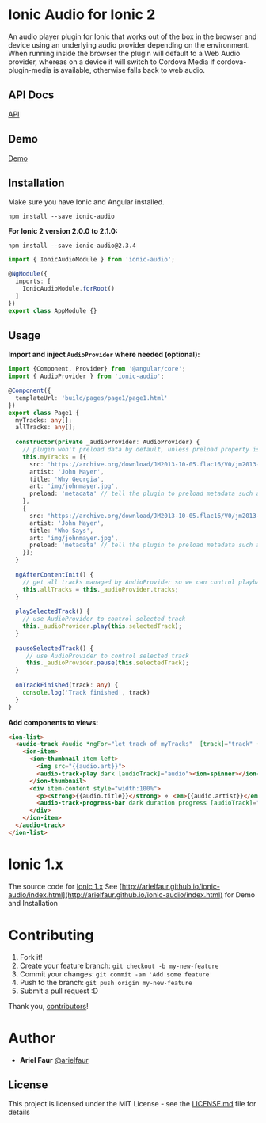 # Ionic Audio for Ionic 2

An audio player plugin for Ionic that works out of the box in the browser and device using an underlying audio provider depending on the environment. When running inside the browser the plugin will default to a Web Audio provider, whereas on a device it will switch to Cordova Media if cordova-plugin-media is available, otherwise falls back to web audio.

## API Docs

[API](http://arielfaur.github.io/ionic-audio/2.0/docs/modules/ionic-audio.html)

## Demo

[Demo](http://arielfaur.github.io/ionic-audio-example/)

## Installation

Make sure you have Ionic and Angular installed.

```
npm install --save ionic-audio
```

**For Ionic 2 version 2.0.0 to 2.1.0:**
```
npm install --save ionic-audio@2.3.4
```


```typescript
import { IonicAudioModule } from 'ionic-audio';

@NgModule({
  imports: [
    IonicAudioModule.forRoot()
  ]
})
export class AppModule {}
```

## Usage

**Import and inject `AudioProvider` where needed (optional):**

```typescript
import {Component, Provider} from '@angular/core';
import { AudioProvider } from 'ionic-audio';

@Component({
  templateUrl: 'build/pages/page1/page1.html'
})
export class Page1 {
  myTracks: any[];
  allTracks: any[];
   
  constructor(private _audioProvider: AudioProvider) { 
    // plugin won't preload data by default, unless preload property is defined within json object - defaults to 'none'
    this.myTracks = [{
      src: 'https://archive.org/download/JM2013-10-05.flac16/V0/jm2013-10-05-t12-MP3-V0.mp3',
      artist: 'John Mayer',
      title: 'Why Georgia',
      art: 'img/johnmayer.jpg',
      preload: 'metadata' // tell the plugin to preload metadata such as duration for this track, set to 'none' to turn off
    },
    {
      src: 'https://archive.org/download/JM2013-10-05.flac16/V0/jm2013-10-05-t30-MP3-V0.mp3',
      artist: 'John Mayer',
      title: 'Who Says',
      art: 'img/johnmayer.jpg',
      preload: 'metadata' // tell the plugin to preload metadata such as duration for this track,  set to 'none' to turn off
    }];
  }
  
  ngAfterContentInit() {     
    // get all tracks managed by AudioProvider so we can control playback via the API
    this.allTracks = this._audioProvider.tracks; 
  }
  
  playSelectedTrack() {
    // use AudioProvider to control selected track 
    this._audioProvider.play(this.selectedTrack);
  }
  
  pauseSelectedTrack() {
     // use AudioProvider to control selected track 
     this._audioProvider.pause(this.selectedTrack);
  }
         
  onTrackFinished(track: any) {
    console.log('Track finished', track)
  } 
}
```

**Add components to views:**

```html
<ion-list>
  <audio-track #audio *ngFor="let track of myTracks"  [track]="track" (onFinish)="onTrackFinished($event)">
    <ion-item>  
      <ion-thumbnail item-left>
        <img src="{{audio.art}}">
        <audio-track-play dark [audioTrack]="audio"><ion-spinner></ion-spinner></audio-track-play>  
      </ion-thumbnail>
      <div item-content style="width:100%">
        <p><strong>{{audio.title}}</strong> ⚬ <em>{{audio.artist}}</em></p>
        <audio-track-progress-bar dark duration progress [audioTrack]="audio" [ngStyle]="{visibility: audio.completed > 0 ? 'visible' : 'hidden'}"></audio-track-progress-bar>
      </div>
    </ion-item>    
  </audio-track>
</ion-list>
```

# Ionic 1.x

The source code for [Ionic 1.x](https://github.com/arielfaur/ionic-audio)
See [http://arielfaur.github.io/ionic-audio/index.html](http://arielfaur.github.io/ionic-audio/index.html) for Demo and Installation 

# Contributing

1. Fork it!
2. Create your feature branch: `git checkout -b my-new-feature`
3. Commit your changes: `git commit -am 'Add some feature'`
4. Push to the branch: `git push origin my-new-feature`
5. Submit a pull request :D

Thank you, [contributors]!

[contributors]: https://github.com/arielfaur/ionic-audio/graphs/contributors


# Author

* **Ariel Faur** [@arielfaur](https://github.com/arielfaur)

## License

This project is licensed under the MIT License - see the [LICENSE.md](LICENSE.md) file for details